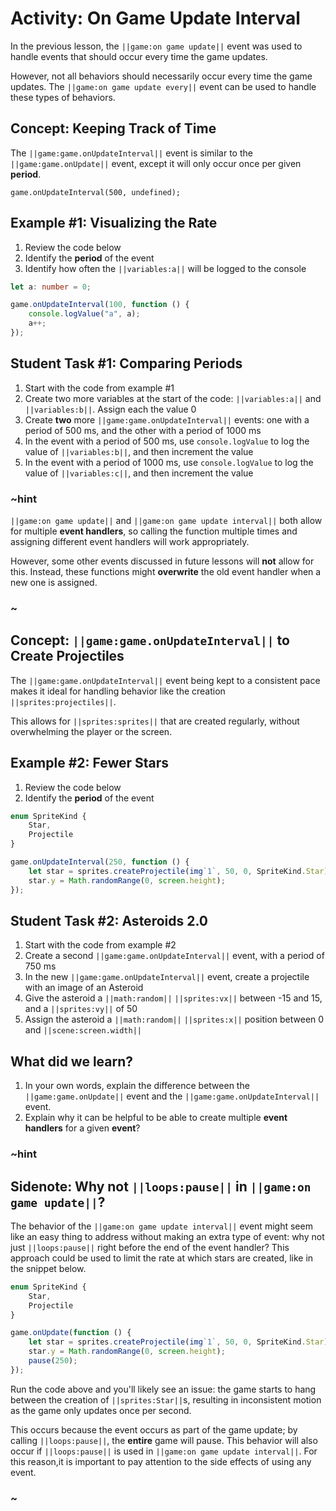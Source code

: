 # Activity: On Game Update Interval

In the previous lesson, the ``||game:on game update||`` event was used to handle events that should occur every time the game updates.

However, not all behaviors should necessarily occur every time the game updates. The ``||game:on game update every||`` event can be used to handle these types of behaviors.

## Concept: Keeping Track of Time

The ``||game:game.onUpdateInterval||`` event is similar to the ``||game:game.onUpdate||`` event, except it will only occur  once per given **period**.

```sig
game.onUpdateInterval(500, undefined);
```

## Example #1: Visualizing the Rate

1. Review the code below
2. Identify the **period** of the event
3. Identify how often the ``||variables:a||`` will be logged to the console

```typescript
let a: number = 0;

game.onUpdateInterval(100, function () {
    console.logValue("a", a);
    a++;
});
```

## Student Task #1: Comparing Periods

1. Start with the code from example #1
2. Create two more variables at the start of the code: ``||variables:a||`` and ``||variables:b||``. Assign each the value 0
3. Create **two** more ``||game:game.onUpdateInterval||`` events: one with a period of 500 ms, and the other with a period of 1000 ms
4. In the event with a period of 500 ms, use ``console.logValue`` to log the value of ``||variables:b||``, and then increment the value
5. In the event with a period of 1000 ms, use ``console.logValue`` to log the value of ``||variables:c||``, and then increment the value

### ~hint

``||game:on game update||`` and ``||game:on game update interval||`` both allow for multiple **event handlers**, so calling the function multiple times and assigning different event handlers will work appropriately.

However, some other events discussed in future lessons will **not** allow for this. Instead, these functions might **overwrite** the old event handler when a new one is assigned.

### ~

## Concept: ``||game:game.onUpdateInterval||`` to Create Projectiles

The ``||game:game.onUpdateInterval||`` event being kept to a consistent pace makes it ideal for handling behavior like the creation ``||sprites:projectiles||``.

This allows for ``||sprites:sprites||`` that are created regularly, without overwhelming the player or the screen.

## Example #2: Fewer Stars

1. Review the code below
2. Identify the **period** of the event

```typescript
enum SpriteKind {
    Star,
    Projectile
}

game.onUpdateInterval(250, function () {
    let star = sprites.createProjectile(img`1`, 50, 0, SpriteKind.Star);
    star.y = Math.randomRange(0, screen.height);
});
```

## Student Task #2: Asteroids 2.0

1. Start with the code from example #2
2. Create a second ``||game:game.onUpdateInterval||`` event, with a period of 750 ms
3. In the new ``||game:game.onUpdateInterval||`` event, create a projectile with an image of an Asteroid
4. Give the asteroid a ``||math:random||`` ``||sprites:vx||`` between -15 and 15, and a ``||sprites:vy||`` of 50
5. Assign the asteroid a ``||math:random||`` ``||sprites:x||`` position between 0 and ``||scene:screen.width||``

## What did we learn?

1. In your own words, explain the difference between the ``||game:game.onUpdate||`` event and the ``||game:game.onUpdateInterval||`` event.
2. Explain why it can be helpful to be able to create multiple **event handlers** for a given **event**?

### ~hint

## Sidenote: Why not ``||loops:pause||`` in ``||game:on game update||``?

The behavior of the ``||game:on game update interval||`` event might seem like an easy thing to address without making an extra type of event: why not just ``||loops:pause||`` right before the end of the event handler? This approach could be used to limit the rate at which stars are created, like in the snippet below.

```typescript
enum SpriteKind {
    Star,
    Projectile
}

game.onUpdate(function () {
    let star = sprites.createProjectile(img`1`, 50, 0, SpriteKind.Star);
    star.y = Math.randomRange(0, screen.height);
    pause(250);
});
```

Run the code above and you'll likely see an issue: the game starts to hang between the creation of ``||sprites:Star||``s, resulting in inconsistent motion as the game only updates once per second.

This occurs because the event occurs as part of the game update; by calling ``||loops:pause||``, the **entire** game will pause. This behavior will also occur if ``||loops:pause||`` is used in ``||game:on game update interval||``. For this reason,it is important to pay attention to the side effects of using any event.

### ~